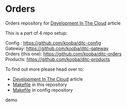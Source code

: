 # Orders
Orders repository for [Development In The Cloud](https://medium.com/@JakubBorys/development-in-the-cloud-4aa2cabd3880) article

This is a part of 4 repo setup:

Config : https://github.com/kooba/ditc-config  
Gateway: https://github.com/kooba/ditc-gateway  
Orders (this one): https://github.com/kooba/ditc-orders  
Products: https://github.com/kooba/ditc-products  

To find out more please head over to:
- [Development In The Cloud](https://medium.com/@JakubBorys/development-in-the-cloud-4aa2cabd3880) article
- [Makefile](https://github.com/kooba/ditc-orders/blob/master/Makefile) in this repository
- [Makefile](https://github.com/kooba/ditc-config/blob/master/Makefile) in config repository


demo
